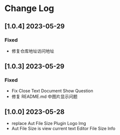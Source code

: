 # Change Log

## [1.0.4] 2023-05-29

### Fixed

- 修复仓库地址访问地址

## [1.0.3] 2023-05-29

### Fixed

- Fix Close Text Document Show Question
- 修复 README.md 中图片显示问题

## [1.0.0] 2023-05-28

- replace Aut File Size Plugin Logo Img
- Aut File Size is view current text Editor File Size Info
